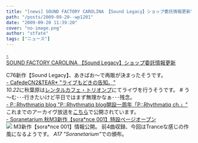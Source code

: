 ```yaml
---
title: "[news] SOUND FACTORY CAROLINA 【Sound Legacy】ショップ委託情報更新"
path: "/posts/2009-09-20--wp1201"
date: "2009-09-20 11:39:20"
cover: "no-image.png"
author: "stfate"
tags: ["ニュース"]
---
```


<style type="text/css">
<!--
p {white-space: pre-wrap};
-->
</style>

<a  href="http://carolina.web.infoseek.co.jp/" target="_blank">- SOUND FACTORY CAROLINA 【Sound Legacy】ショップ委託情報更新</a>
<div >C76新作【Sound Legacy】、あきばお～で再販が決まったそうです。</div>
<a  href="http://homepage2.nifty.com/cn2/" target="_blank">- CafedeCN2&TEAR* "ライブもどきの告知。"</a>
<div ><em>10.22</em>に秋葉原は<a href="http://sweettrip.biz/index.html" target="_blank">レンタルカフェ・トリオンプ</a>にてライヴを行うそうです。
# う～む･･･行きたいけど平日ではまず無理かなぁ･･･残念。</div>
<a  href="http://prq.blog44.fc2.com/" target="_blank">- P∴Rhythmatiq blog "P∴Rhythmatiq blog開設一周年「P∴Rhythmatiq ch.」"</a>
<div >これまでのアーカイヴ放送を<a href="http://www.ustream.tv/channel/P-Rhythmatiq" target="_blank">こちら</a>で公開されています。</div>
<a  href="http://garden.soranetarium.com/" target="_blank">- Soranetarium 秋M3新作【sora*nce 001】特設ページオープン</a>
<div ><a href="http://garden.soranetarium.com/" target="_blank"><img src="http://garden.soranetarium.com/sorance001/bana_sorance500-100.jpg"></a>
M3新作【sora*nce 001】情報公開。
前4曲収録、今回はTranceな感じの作風になるようです。
<em>A17 "Soranetarium"</em>での頒布。</div>
